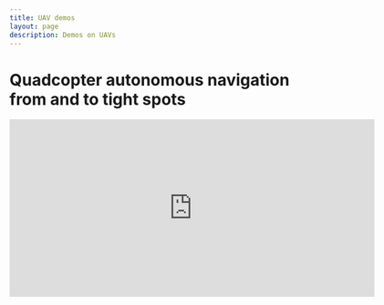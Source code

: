 ```yaml
---
title: UAV demos
layout: page
description: Demos on UAVs 
---
```


# Quadcopter autonomous navigation from and to tight spots
<iframe src="https://player.vimeo.com/video/720585672?h=1d5ee4b0cf" width="640" height="312" frameborder="0" allow="autoplay; fullscreen; picture-in-picture" allowfullscreen></iframe>
